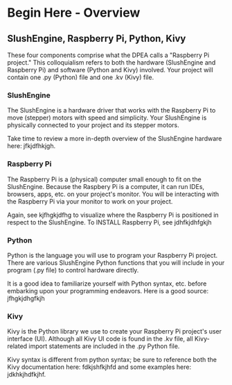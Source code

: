 # Begin Here - Overview

## SlushEngine, Raspberry Pi, Python, Kivy

These four components comprise what the DPEA calls a "Raspberry Pi project." This colloquialism refers to both the hardware (SlushEngine and Raspberry Pi) and software (Python and Kivy) involved. Your project will contain one .py (Python) file and one .kv (Kivy) file.

### SlushEngine
The SlushEngine is a hardware driver that works with the Raspberry Pi to move (stepper) motors with speed and simplicity. Your SlushEngine is physically connected to your project and its stepper motors.

Take time to review a more in-depth overview of the SlushEngine hardware here: jfkjdfhkjgh. 

### Raspberry Pi
The Raspberry Pi is a (physical) computer small enough to fit on the SlushEngine. Because the Raspbery Pi is a computer, it can run IDEs, browsers, apps, etc. on your project's monitor. You will be interacting with the Raspberry Pi via your monitor to work on your project.

Again, see kjfhgkjdfhg to visualize where the Raspberry Pi is positioned in respect to the SlushEngine.
To INSTALL Raspberry Pi, see jdhfkjdhfgkjh

### Python
Python is the language you will use to program your Raspberry Pi project. There are various SlushEngine Python functions that you will include in your program (.py file) to control hardware directly.

It is a good idea to familiarize yourself with Python syntax, etc. before embarking upon your programming endeavors. Here is a good source: jfhgkjdhgfkjh

### Kivy
Kivy is the Python library we use to create your Raspberry Pi project's user interface (UI). Although all Kivy UI code is found in the .kv file, all Kivy-related import statements are included in the .py Python file. 

Kivy syntax is different from python syntax; be sure to reference both the Kivy documentation here: fdkjshfkjhfd and some examples here: jdkhkjhdfkjhf.
